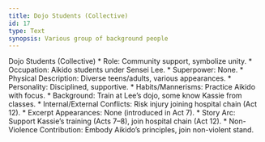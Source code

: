 ```yaml
---
title: Dojo Students (Collective)
id: 17
type: Text
synopsis: Various group of background people
---
```


Dojo Students (Collective)
    * Role: Community support, symbolize unity.
    * Occupation: Aikido students under Sensei Lee.
    * Superpower: None.
    * Physical Description: Diverse teens/adults, various appearances.
    * Personality: Disciplined, supportive.
    * Habits/Mannerisms: Practice Aikido with focus.
    * Background: Train at Lee’s dojo, some know Kassie from classes.
    * Internal/External Conflicts: Risk injury joining hospital chain (Act 12).
    * Excerpt Appearances: None (introduced in Act 7).
    * Story Arc: Support Kassie’s training (Acts 7–8), join hospital chain (Act 12).
    * Non-Violence Contribution: Embody Aikido’s principles, join non-violent stand.
